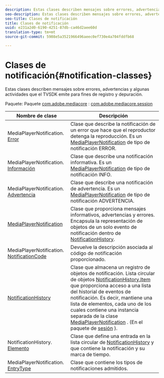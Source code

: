 ```yaml
---
description: Estas clases describen mensajes sobre errores, advertencias y algunas actividades que el TVSDK emite para fines de registro y depuración.
seo-description: Estas clases describen mensajes sobre errores, advertencias y algunas actividades que el TVSDK emite para fines de registro y depuración.
seo-title: Clases de notificación
title: Clases de notificación
uuid: e231a2d0-6190-4251-87db-ca46d2aee60d
translation-type: tm+mt
source-git-commit: 5908e5a3521966496aeec0ef730e4a704fddfb68

---
```



# Clases de notificación{#notification-classes}

Estas clases describen mensajes sobre errores, advertencias y algunas actividades que el TVSDK emite para fines de registro y depuración.

Paquete: Paquete [com.adobe.mediacore](https://help.adobe.com/en_US/primetime/api/psdk/javadoc_1.4/com/adobe/mediacore/package-summary.html) : [com.adobe.mediacore.session](https://help.adobe.com/en_US/primetime/api/psdk/javadoc_1.4/com/adobe/mediacore/session/package-summary.html)

| Nombre de clase | Descripción |
|---|---|
| MediaPlayerNotification. [Error](https://help.adobe.com/en_US/primetime/api/psdk/javadoc_1.4/com/adobe/mediacore/MediaPlayerNotification.Error.html) | Clase que describe la notificación de un error que hace que el reproductor detenga la reproducción. Es un [MediaPlayerNotification](https://help.adobe.com/en_US/primetime/api/psdk/javadoc_1.4/com/adobe/mediacore/MediaPlayerNotification.html) de tipo de notificación ERROR. |
| MediaPlayerNotification. [Información](https://help.adobe.com/en_US/primetime/api/psdk/javadoc_1.4/com/adobe/mediacore/MediaPlayerNotification.Info.html) | Clase que describe una notificación informativa. Es un [MediaPlayerNotification](https://help.adobe.com/en_US/primetime/api/psdk/javadoc_1.4/com/adobe/mediacore/MediaPlayerNotification.html) de tipo de notificación INFO. |
| MediaPlayerNotification. [Advertencia](https://help.adobe.com/en_US/primetime/api/psdk/javadoc_1.4/com/adobe/mediacore/MediaPlayerNotification.Warning.html) | Clase que describe una notificación de advertencia. Es un [MediaPlayerNotification](https://help.adobe.com/en_US/primetime/api/psdk/javadoc_1.4/com/adobe/mediacore/MediaPlayerNotification.html) de tipo de notificación ADVERTENCIA. |
| [MediaPlayerNotification](https://help.adobe.com/en_US/primetime/api/psdk/javadoc_1.4/com/adobe/mediacore/MediaPlayerNotification.html) | Clase que proporciona mensajes informativos, advertencias y errores. Encapsula la representación de objetos de un solo evento de notificación dentro de [NotificationHistory](https://help.adobe.com/en_US/primetime/api/psdk/javadoc_1.4/com/adobe/mediacore/session/NotificationHistory.html). |
| MediaPlayerNotification. [NotificationCode](https://help.adobe.com/en_US/primetime/api/psdk/javadoc_1.4/com/adobe/mediacore/MediaPlayerNotification.NotificationCode.html) | Devuelve la descripción asociada al código de notificación proporcionado. |
| [NotificationHistory](https://help.adobe.com/en_US/primetime/api/psdk/javadoc_1.4/com/adobe/mediacore/session/NotificationHistory.html) | Clase que almacena un registro de objetos de notificación. Lista circular de objetos [NotificationHistory.Item](https://help.adobe.com/en_US/primetime/api/psdk/javadoc_1.4/com/adobe/mediacore/session/NotificationHistory.Item.html) que proporciona acceso a una lista del historial de eventos de notificación. Es decir, mantiene una lista de elementos, cada uno de los cuales contiene una instancia separada de la clase [MediaPlayerNotification](https://help.adobe.com/en_US/primetime/api/psdk/javadoc_1.4/com/adobe/mediacore/MediaPlayerNotification.html) . (En el paquete de [sesión](https://help.adobe.com/en_US/primetime/api/psdk/javadoc_1.4/com/adobe/mediacore/session/package-summary.html) ). |
| NotificationHistory. [Elemento](https://help.adobe.com/en_US/primetime/api/psdk/javadoc_1.4/com/adobe/mediacore/session/NotificationHistory.Item.html) | Clase que define una entrada en la lista circular de [NotificationHistory](https://help.adobe.com/en_US/primetime/api/psdk/javadoc_1.4/com/adobe/mediacore/session/NotificationHistory.html) y que contiene la notificación y su marca de tiempo. |
| MediaPlayerNotification. [EntryType](https://help.adobe.com/en_US/primetime/api/psdk/javadoc_1.4/com/adobe/mediacore/MediaPlayerNotification.EntryType.html) | Clase que contiene los tipos de notificaciones admitidos. |